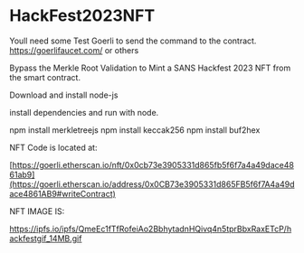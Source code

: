 # HackFest2023NFT

Youll need some Test Goerli to send the command to the contract.
https://goerlifaucet.com/
or others

Bypass the Merkle Root Validation to Mint a SANS Hackfest 2023 NFT from the smart contract.

Download and install node-js

install dependencies and run with node.

npm install merkletreejs
npm install keccak256
npm install buf2hex

NFT Code is located at:

[https://goerli.etherscan.io/nft/0x0cb73e3905331d865fb5f6f7a4a49dace4861ab9](https://goerli.etherscan.io/address/0x0CB73e3905331d865FB5f6f7A4a49dace4861AB9#writeContract)

NFT IMAGE IS:

https://ipfs.io/ipfs/QmeEc1fTfRofeiAo2BbhytadnHQivq4n5tprBbxRaxETcP/hackfestgif_14MB.gif
